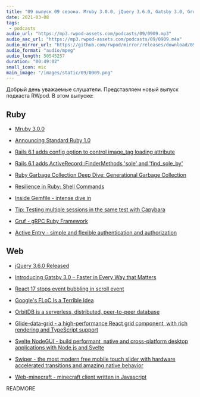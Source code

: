 ```yaml
---
title: "09 выпуск 09 сезона. Mruby 3.0.0, jQuery 3.6.0, Gatsby 3.0, Gruf, Active Entry, OrbitDB, Glide-data-grid, Web-minecraft и прочее"
date: 2021-03-08
tags:
 - podcasts
audio_url: "https://mp3.rwpod-assets.com/podcasts/09/0909.mp3"
audio_aac_url: "https://mp3.rwpod-assets.com/podcasts/09/0909.m4a"
audio_mirror_url: "https://github.com/rwpod/mirror/releases/download/09.09/0909.mp3"
audio_format: "audio/mpeg"
audio_length: 50545257
duration: "00:49:02"
small_icon: mic
main_image: "/images/static/09/0909.png"
---
```


Добрый день уважаемые слушатели. Представляем новый выпуск подкаста RWpod. В этом выпуске:

## Ruby

 - [Mruby 3.0.0](https://mruby.org/releases/2021/03/05/mruby-3.0.0-released.html)
 - [Announcing Standard Ruby 1.0](https://blog.testdouble.com/posts/2021-03-04-announcing-standard-ruby-1.0/)
 - [Rails 6.1 adds config option to control image_tag loading attribute](https://blog.saeloun.com/2021/03/01/rails-6.1-adds-config-for-lazy-image-loading)
 - [Rails 6.1 adds ActiveRecord::FinderMethods 'sole' and 'find_sole_by'](https://bigbinary.com/blog/rails-6-1-adds-active-record-finder-methods)
 - [Ruby Garbage Collection Deep Dive: Generational Garbage Collection](https://jemma.dev/blog/gc-generational)


 - [Resilience in Ruby: Shell Commands](https://www.johnnunemaker.com/resilience-in-ruby-shell-commands/)
 - [Inside Gemfile - intense dive in](https://longliveruby.com/articles/bundle-install-deep-dive)
 - [Tip: Testing multiple sessions in the same test with Capybara](https://boringrails.com/tips/capybara-multiple-user-sessions)
 - [Gruf - gRPC Ruby Framework](https://github.com/bigcommerce/gruf)
 - [Active Entry - simple and flexible authentication and authorization](https://github.com/TFM-Agency/active_entry)

## Web

 - [jQuery 3.6.0 Released](http://blog.jquery.com/2021/03/02/jquery-3-6-0-released/)
 - [Introducing Gatsby 3.0 – Faster in Every Way that Matters](https://www.gatsbyjs.com/blog/gatsby-v3/)
 - [React 17 stops event bubbling in scroll event](https://blog.saeloun.com/2021/03/02/react-17-removes-bubbling-from-onscroll)
 - [Google's FLoC Is a Terrible Idea](https://www.eff.org/deeplinks/2021/03/googles-floc-terrible-idea)


 - [OrbitDB is a serverless, distributed, peer-to-peer database](https://orbitdb.org/)
 - [Glide-data-grid - a high-performance React grid component, with rich rendering and TypeScript support](https://grid.glideapps.com/)
 - [Svelte NodeGUI - build performant, native and cross-platform desktop applications with Node.js and Svelte](https://github.com/nodegui/svelte-nodegui)
 - [Swiper - the most modern free mobile touch slider with hardware accelerated transitions and amazing native behavior](https://swiperjs.com/)
 - [Web-minecraft - minecraft client written in Javascript](https://github.com/michaljaz/web-minecraft)

READMORE
